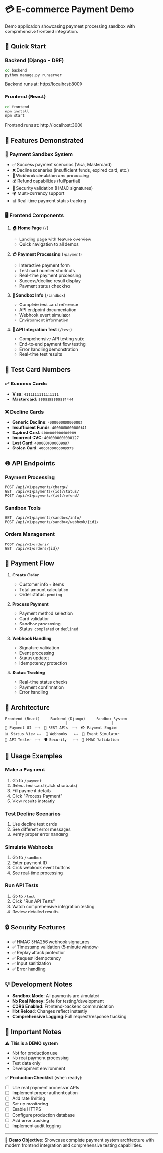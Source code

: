 # 💳 E-commerce Payment Demo

Demo application showcasing payment processing sandbox with comprehensive frontend integration.

## 🚀 Quick Start

### Backend (Django + DRF)
```bash
cd backend
python manage.py runserver
```
Backend runs at: http://localhost:8000

### Frontend (React)
```bash
cd frontend
npm install
npm start
```
Frontend runs at: http://localhost:3000

## 🎯 Features Demonstrated

### 🔧 Payment Sandbox System
- ✅ Success payment scenarios (Visa, Mastercard)
- ❌ Decline scenarios (insufficient funds, expired card, etc.)
- 🔄 Webhook simulation and processing
- 💰 Refund capabilities (full/partial)
- 🔐 Security validation (HMAC signatures)
- 🌍 Multi-currency support
- 📊 Real-time payment status tracking

### 🖥️ Frontend Components

1. **🏠 Home Page** (`/`)
   - Landing page with feature overview
   - Quick navigation to all demos

2. **💳 Payment Processing** (`/payment`)
   - Interactive payment form
   - Test card number shortcuts
   - Real-time payment processing
   - Success/decline result display
   - Payment status checking

3. **🔧 Sandbox Info** (`/sandbox`)
   - Complete test card reference
   - API endpoint documentation
   - Webhook event simulator
   - Environment information

4. **🧪 API Integration Test** (`/test`)
   - Comprehensive API testing suite
   - End-to-end payment flow testing
   - Error handling demonstration
   - Real-time test results

## 🧪 Test Card Numbers

### ✅ Success Cards
- **Visa**: `4111111111111111`
- **Mastercard**: `5555555555554444`

### ❌ Decline Cards
- **Generic Decline**: `4000000000000002`
- **Insufficient Funds**: `4000000000000341`
- **Expired Card**: `4000000000000069`
- **Incorrect CVC**: `4000000000000127`
- **Lost Card**: `4000000000009987`
- **Stolen Card**: `4000000000009979`

## 🌐 API Endpoints

### Payment Processing
```
POST /api/v1/payments/charge/
GET  /api/v1/payments/{id}/status/
POST /api/v1/payments/{id}/refund/
```

### Sandbox Tools
```
GET  /api/v1/payments/sandbox/info/
POST /api/v1/payments/sandbox/webhook/{id}/
```

### Orders Management
```
POST /api/v1/orders/
GET  /api/v1/orders/{id}/
```

## 🔄 Payment Flow

1. **Create Order**
   - Customer info + items
   - Total amount calculation
   - Order status: `pending`

2. **Process Payment**
   - Payment method selection
   - Card validation
   - Sandbox processing
   - Status: `completed` or `declined`

3. **Webhook Handling**
   - Signature validation
   - Event processing
   - Status updates
   - Idempotency protection

4. **Status Tracking**
   - Real-time status checks
   - Payment confirmation
   - Error handling

## 🧩 Architecture

```
Frontend (React)     Backend (Django)     Sandbox System
     |                      |                    |
📱 Payment UI  ←→  🔌 REST APIs  ←→  💳 Payment Engine
📊 Status View ←→  📡 Webhooks   ←→  🔄 Event Simulator
🧪 API Tester  ←→  🛡️ Security   ←→  🔐 HMAC Validation
```

## 🎨 Usage Examples

### Make a Payment
1. Go to `/payment`
2. Select test card (click shortcuts)
3. Fill payment details
4. Click "Process Payment"
5. View results instantly

### Test Decline Scenarios
1. Use decline test cards
2. See different error messages
3. Verify proper error handling

### Simulate Webhooks
1. Go to `/sandbox`
2. Enter payment ID
3. Click webhook event buttons
4. See real-time processing

### Run API Tests
1. Go to `/test`
2. Click "Run API Tests"
3. Watch comprehensive integration testing
4. Review detailed results

## 🔒 Security Features

- ✅ HMAC SHA256 webhook signatures
- ✅ Timestamp validation (5-minute window)
- ✅ Replay attack protection
- ✅ Request idempotency
- ✅ Input sanitization
- ✅ Error handling

## 💡 Development Notes

- **Sandbox Mode**: All payments are simulated
- **No Real Money**: Safe for testing/development
- **CORS Enabled**: Frontend-backend communication
- **Hot Reload**: Changes reflect instantly
- **Comprehensive Logging**: Full request/response tracking

## 🚨 Important Notes

⚠️ **This is a DEMO system**
- Not for production use
- No real payment processing
- Test data only
- Development environment

✅ **Production Checklist** (when ready):
- [ ] Use real payment processor APIs
- [ ] Implement proper authentication
- [ ] Add rate limiting
- [ ] Set up monitoring
- [ ] Enable HTTPS
- [ ] Configure production database
- [ ] Add error tracking
- [ ] Implement audit logging

---

🎯 **Demo Objective**: Showcase complete payment system architecture with modern frontend integration and comprehensive testing capabilities.
